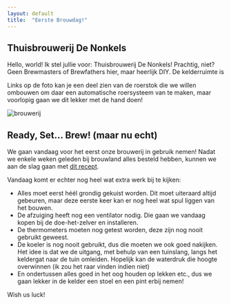 ```yaml
---
layout: default
title:  "Eerste Brouwdag!"
---
```


## Thuisbrouwerij De Nonkels

Hello, world! Ik stel jullie voor: Thuisbrouwerij De Nonkels! Prachtig, niet? Geen Brewmasters of Brewfathers hier, maar heerlijk DIY. De kelderruimte is 

Links op de foto kan je een deel zien van de roerstok die we willen ombouwen om daar een automatische roersysteem van te maken, maar voorlopig gaan we dit lekker met de hand doen!

![brouwerij]({{site.baseurl}}/images/blog/2020-12-21-eerste-brouwdag-1.jpg)

## Ready, Set... Brew! (maar nu echt)

We gaan vandaag voor het eerst onze brouwerij in gebruik nemen! Nadat we enkele weken geleden bij brouwland alles besteld hebben, kunnen we aan de slag gaan met [dit recept](https://brouwerij.github.io/brouwerij-app/index.html?select=1605992678788#overzicht). 

Vandaag komt er echter nog heel wat extra werk bij te kijken:
 - Alles moet eerst héél grondig gekuist worden. Dit moet uiteraard altijd gebeuren, maar deze eerste keer kan er nog heel wat spul liggen van het bouwen.
 - De afzuiging heeft nog een ventilator nodig. Die gaan we vandaag kopen bij de doe-het-zelver en installeren.
 - De thermometers moeten nog getest worden, deze zijn nog nooit gebruikt geweest.
 - De koeler is nog nooit gebruikt, dus die moeten we ook goed nakijken. Het idee is dat we de uitgang, met behulp van een tuinslang, langs het keldergat naar de tuin omleiden. Hopelijk kan de waterdruk die hoogte overwinnen (ik zou het raar vinden indien niet)
 - En ondertussen alles goed in het oog houden op lekken etc., dus we gaan lekker in de kelder een stoel en een pint erbij nemen!


Wish us luck!